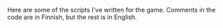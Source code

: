 Here are some of the scripts I've written for the game.
Comments in the code are in Finnish, but the rest is in English.
